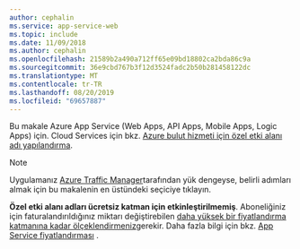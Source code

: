 ```yaml
---
author: cephalin
ms.service: app-service-web
ms.topic: include
ms.date: 11/09/2018
ms.author: cephalin
ms.openlocfilehash: 21589b2a490a712ff65e09bd18802ca2bda86c9a
ms.sourcegitcommit: 36e9cbd767b3f12d3524fadc2b50b281458122dc
ms.translationtype: MT
ms.contentlocale: tr-TR
ms.lasthandoff: 08/20/2019
ms.locfileid: "69657887"
---
```

Bu makale Azure App Service (Web Apps, API Apps, Mobile Apps, Logic Apps) için. Cloud Services için bkz. [Azure bulut hizmeti için özel etki alanı adı yapılandırma](../articles/cloud-services/cloud-services-custom-domain-name.md).

> [!NOTE]
> Uygulamanız [Azure Traffic Manager](https://azure.microsoft.com/services/traffic-manager/)tarafından yük dengeyse, belirli adımları almak için bu makalenin en üstündeki seçiciye tıklayın.
> 
> **Özel etki alanı adları ücretsiz katman için etkinleştirilmemiş**. Aboneliğiniz için faturalandırıldığınız miktarı değiştirebilen [daha yüksek bir fiyatlandırma katmanına kadar ölçeklendirmeniz](../articles/app-service/manage-scale-up.md)gerekir. 
> Daha fazla bilgi için bkz. [App Service fiyatlandırması](https://azure.microsoft.com/pricing/details/app-service/) .
> 
> 


